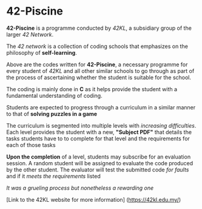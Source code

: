 <h1>42-Piscine</h1>

**42-Piscine** is a programme conducted by *42KL*, a subsidiary group of the larger *42 Network*.

The *42 network* is a collection of coding schools that emphasizes on the philosophy of **self-learning**.

Above are the codes written for **42-Piscine**, a necessary programme for every student of *42KL* and all other similar schools to go through as part of the process of ascertaining whether the student is suitable for the school.

The coding is mainly done in **C** as it helps provide the student with a fundamental understanding of coding.

Students are expected to progress through a curriculum in a similar manner to that of **solving puzzles in a game**

The curriculum is segmented into multiple levels with *increasing difficulties*. Each level provides the student with a new, **"Subject PDF"** that details the tasks students have to to complete for that level and the requirements for each of those tasks

**Upon the completion** of a level, students may subscribe for an evaluation session. A random student will be assigned to evaluate the code produced by the other student. The evaluator will test the submitted code *for faults* and if it *meets the requirements* listed

*It was a grueling process but nonetheless a rewarding one*

[Link to the 42KL website for more information] (https://42kl.edu.my/)
